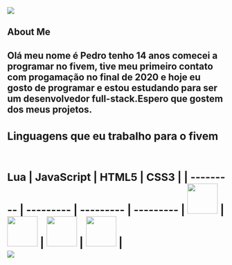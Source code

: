 <img src = "https://discord.c99.nl/widget/theme-3/711666063611396126.png">

<h2>About Me <h2/>
  Olá meu nome é <b>Pedro<b/> tenho 14 anos comecei a programar no fivem, tive meu primeiro contato com progamação no final de 2020 e hoje eu gosto de programar e estou estudando para ser um desenvolvedor full-stack.Espero que gostem dos meus projetos.
  
<br>
  <h3>Linguagens que eu trabalho para o fivem<h3/>
 <br>
   Lua | JavaScript | HTML5 | CSS3 |
| --------- | --------- | --------- | --------- |
<img src="https://upload.wikimedia.org/wikipedia/commons/thumb/c/cf/Lua-Logo.svg/1200px-Lua-Logo.svg.png" width="70vw" height="70vh"> | <img src="https://upload.wikimedia.org/wikipedia/commons/thumb/9/99/Unofficial_JavaScript_logo_2.svg/480px-Unofficial_JavaScript_logo_2.svg.png" width="70vw" height="70vh"> | <img src="https://logodownload.org/wp-content/uploads/2016/10/html5-logo-10.png" width="70vw" height="70vh"> | <img src="https://cdn.345tool.com/public/logos/css-formatter-logo.png" width="70vw" height="70vh"> |
  
  <br>
<div>
  <img src="https://github-readme-stats.vercel.app/api?username=Militaodev&show_icons=true&theme=dark" style="padding-top:0.5vw"/><br>
  <br>
  <br>
<div/>
  <div>
      <img scr="https://github.com/Militaodev/Militaodev/blob/output/github-contribution-grid-snake.svg">
  </div>
